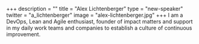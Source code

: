 +++
description = ""
title = "Alex Lichtenberger"
type = "new-speaker"
twitter = "a_lichtenberger"
image = "alex-lichtenberger.jpg"
+++
I am a DevOps, Lean and Agile enthusiast, founder of impact matters and support in my
daily work teams and companies to establish a culture of continuous improvement.
